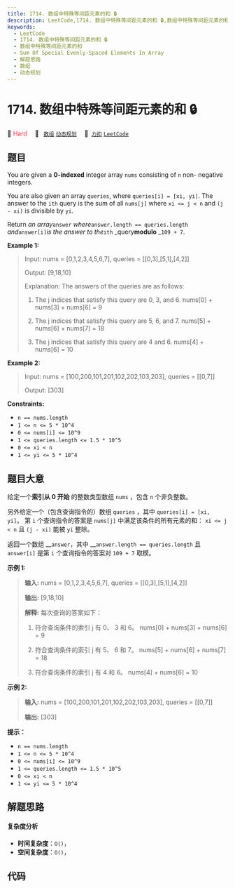 ```yaml
---
title: 1714. 数组中特殊等间距元素的和 🔒
description: LeetCode,1714. 数组中特殊等间距元素的和 🔒,数组中特殊等间距元素的和,Sum Of Special Evenly-Spaced Elements In Array,解题思路,数组,动态规划
keywords:
  - LeetCode
  - 1714. 数组中特殊等间距元素的和 🔒
  - 数组中特殊等间距元素的和
  - Sum Of Special Evenly-Spaced Elements In Array
  - 解题思路
  - 数组
  - 动态规划
---
```


# 1714. 数组中特殊等间距元素的和 🔒

🔴 <font color=#ff334b>Hard</font>&emsp; 🔖&ensp; [`数组`](/tag/array.md) [`动态规划`](/tag/dynamic-programming.md)&emsp; 🔗&ensp;[`力扣`](https://leetcode.cn/problems/sum-of-special-evenly-spaced-elements-in-array) [`LeetCode`](https://leetcode.com/problems/sum-of-special-evenly-spaced-elements-in-array)

## 题目

You are given a **0-indexed** integer array `nums` consisting of `n` non-
negative integers.

You are also given an array `queries`, where `queries[i] = [xi, yi]`. The
answer to the `ith` query is the sum of all `nums[j]` where `xi <= j < n` and
`(j - xi)` is divisible by `yi`.

Return _an array_`answer` _where_`answer.length == queries.length`
_and_`answer[i]`_is the answer to the_`ith` _query**modulo** _`109 + 7`.



**Example 1:**

> Input: nums = [0,1,2,3,4,5,6,7], queries = [[0,3],[5,1],[4,2]]
> 
> Output: [9,18,10]
> 
> Explanation: The answers of the queries are as follows:
> 
> 1) The j indices that satisfy this query are 0, 3, and 6. nums[0] + nums[3] + nums[6] = 9
> 
> 2) The j indices that satisfy this query are 5, 6, and 7. nums[5] + nums[6] + nums[7] = 18
> 
> 3) The j indices that satisfy this query are 4 and 6. nums[4] + nums[6] = 10

**Example 2:**

> Input: nums = [100,200,101,201,102,202,103,203], queries = [[0,7]]
> 
> Output: [303]

**Constraints:**

  * `n == nums.length`
  * `1 <= n <= 5 * 10^4`
  * `0 <= nums[i] <= 10^9`
  * `1 <= queries.length <= 1.5 * 10^5`
  * `0 <= xi < n`
  * `1 <= yi <= 5 * 10^4`


## 题目大意

给定一个**索引从 0 开始** 的整数类型数组 `nums` ，包含 `n` 个非负整数。

另外给定一个（包含查询指令的）数组 `queries` ，其中 `queries[i] = [xi, yi]`。 第 `i` 个查询指令的答案是
`nums[j]` 中满足该条件的所有元素的和： `xi <= j < n` 且 `(j - xi)` 能被 `yi` 整除。

返回一个数组 __`answer`，其中 __`answer.length == queries.length` 且 `answer[i]` 是第 `i`
个查询指令的答案对 `109 + 7` 取模。

**示例 1:**

> 
> 
> 
> 
> 
> **输入:** nums = [0,1,2,3,4,5,6,7], queries = [[0,3],[5,1],[4,2]]
> 
> **输出:** [9,18,10]
> 
> **解释:** 每次查询的答案如下：
> 
> 1) 符合查询条件的索引 j 有 0、 3 和 6。 nums[0] + nums[3] + nums[6] = 9
> 
> 2) 符合查询条件的索引 j 有 5、 6 和 7。 nums[5] + nums[6] + nums[7] = 18
> 
> 3) 符合查询条件的索引 j 有 4 和 6。 nums[4] + nums[6] = 10
> 
> 

**示例 2:**

> 
> 
> 
> 
> 
> **输入:** nums = [100,200,101,201,102,202,103,203], queries = [[0,7]]
> 
> **输出:** [303]
> 
> 

**提示：**

  * `n == nums.length`
  * `1 <= n <= 5 * 10^4`
  * `0 <= nums[i] <= 10^9`
  * `1 <= queries.length <= 1.5 * 10^5`
  * `0 <= xi < n`
  * `1 <= yi <= 5 * 10^4`


## 解题思路

#### 复杂度分析

- **时间复杂度**：`O()`，
- **空间复杂度**：`O()`，

## 代码

```javascript

```
